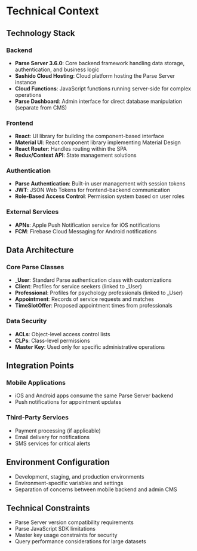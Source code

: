 # Technical Context

## Technology Stack

### Backend
- **Parse Server 3.6.0**: Core backend framework handling data storage, authentication, and business logic
- **Sashido Cloud Hosting**: Cloud platform hosting the Parse Server instance
- **Cloud Functions**: JavaScript functions running server-side for complex operations
- **Parse Dashboard**: Admin interface for direct database manipulation (separate from CMS)

### Frontend
- **React**: UI library for building the component-based interface
- **Material UI**: React component library implementing Material Design
- **React Router**: Handles routing within the SPA
- **Redux/Context API**: State management solutions

### Authentication
- **Parse Authentication**: Built-in user management with session tokens
- **JWT**: JSON Web Tokens for frontend-backend communication
- **Role-Based Access Control**: Permission system based on user roles

### External Services
- **APNs**: Apple Push Notification service for iOS notifications
- **FCM**: Firebase Cloud Messaging for Android notifications

## Data Architecture

### Core Parse Classes
- **_User**: Standard Parse authentication class with customizations
- **Client**: Profiles for service seekers (linked to _User)
- **Professional**: Profiles for psychology professionals (linked to _User)
- **Appointment**: Records of service requests and matches
- **TimeSlotOffer**: Proposed appointment times from professionals

### Data Security
- **ACLs**: Object-level access control lists
- **CLPs**: Class-level permissions
- **Master Key**: Used only for specific administrative operations

## Integration Points

### Mobile Applications
- iOS and Android apps consume the same Parse Server backend
- Push notifications for appointment updates

### Third-Party Services
- Payment processing (if applicable)
- Email delivery for notifications
- SMS services for critical alerts

## Environment Configuration
- Development, staging, and production environments
- Environment-specific variables and settings
- Separation of concerns between mobile backend and admin CMS

## Technical Constraints
- Parse Server version compatibility requirements
- Parse JavaScript SDK limitations
- Master key usage constraints for security
- Query performance considerations for large datasets 